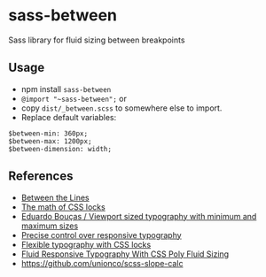 # sass-between

Sass library for fluid sizing between breakpoints

## Usage

- npm install `sass-between`
- `@import "~sass-between";` or
- copy `dist/_between.scss` to somewhere else to import.
- Replace default variables:

```
$between-min: 360px;
$between-max: 1200px;
$between-dimension: width;
```

## References

- [Between the Lines](https://css-tricks.com/between-the-lines/)
- [The math of CSS locks](https://fvsch.com/code/css-locks/)
- [Eduardo Bouças / Viewport sized typography with minimum and maximum sizes](https://eduardoboucas.com/blog/2015/06/18/viewport-sized-typography-with-minimum-and-maximum-sizes.html)
- [Precise control over responsive typography](https://madebymike.com.au/writing/precise-control-responsive-typography/)
- [Flexible typography with CSS locks](https://blog.typekit.com/2016/08/17/flexible-typography-with-css-locks/)
- [Fluid Responsive Typography With CSS Poly Fluid Sizing](https://www.smashingmagazine.com/2017/05/fluid-responsive-typography-css-poly-fluid-sizing/)
- https://github.com/unionco/scss-slope-calc
